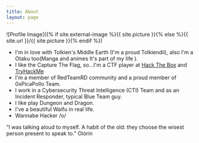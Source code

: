 ```yaml
---
title: About
layout: page
---
```

![Profile Image]({% if site.external-image %}{{ site.picture }}{% else %}{{ site.url }}/{{ site.picture }}{% endif %})

 - I'm in love with Tolkien's Middle Earth (I'm a proud Tolkiendil), also I'm a Otaku too(Manga and animes It's part of my life ). 
- I like the Capture The Flag, so...I'm a CTF player at <a href="https://www.hackthebox.eu/profile/321601" target="_blank" rel="noopener">Hack The Box</a> and <a href="https://tryhackme.com/p/G4l1l30" target="_blank" rel="noopener">TryHackMe</a>
- I'm a member of RedTeamRD community and a proud member of 0xPicaPollo Team.
- I work in a Cybersecurity Threat Intelligence (CTI) Team and as an Incident Responder, typical Blue Team guy.
- I like play Dungeon and Dragon.
- I've a beautiful Waifu in real life.
- Wannabe Hacker /o/

“I was talking aloud to myself. A habit of the old: they choose the wisest person present to speak to.” Olórin
